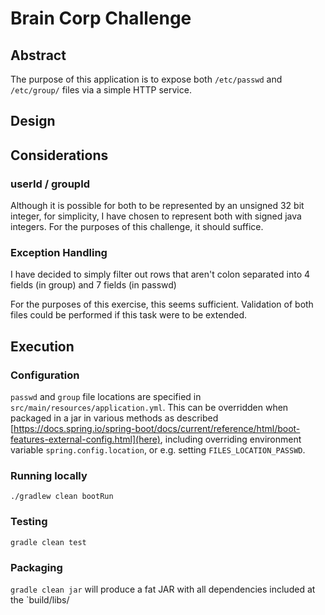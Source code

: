 # Brain Corp Challenge

## Abstract

The purpose of this application is to expose both `/etc/passwd` and `/etc/group/` files via a simple HTTP service.

## Design

## Considerations

### userId / groupId

Although it is possible for both to be represented by an unsigned 32 bit integer, for simplicity, I have chosen to represent
both with signed java integers. For the purposes of this challenge, it should suffice.


### Exception Handling

I have decided to simply filter out rows that aren't colon separated into 4 fields (in group) and 7 fields (in passwd)

For the purposes of this exercise, this seems sufficient. Validation of both files could be performed if this task were to be extended.

## Execution

### Configuration

`passwd` and `group` file locations are specified in `src/main/resources/application.yml`. This can be overridden when
packaged in a jar in various methods as described [https://docs.spring.io/spring-boot/docs/current/reference/html/boot-features-external-config.html](here),
including overriding environment variable `spring.config.location`, or e.g. setting `FILES_LOCATION_PASSWD`.

### Running locally

`./gradlew clean bootRun`

### Testing

`gradle clean test`

### Packaging

`gradle clean jar` will produce a fat JAR with all dependencies included at the `build/libs/
